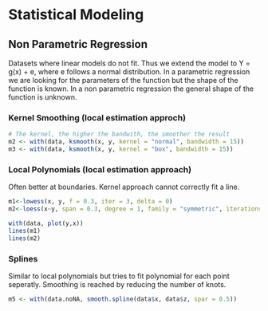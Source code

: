 # Statistical Modeling

## Non Parametric Regression

Datasets where linear models do not fit. Thus we extend the model to Y = g(x) + e, where e follows a normal distribution. In a parametric regression we are looking for the parameters of the function but the shape of the function is known. In a non parametric regression the general shape of the function is unknown.

### Kernel Smoothing (local estimation approch)


```R
# The kernel, the higher the bandwith, the smoother the result
m2 <- with(data, ksmooth(x, y, kernel = "normal", bandwidth = 15))
m3 <- with(data, ksmooth(x, y, kernel = "box", bandwidth = 15))
```
### Local Polynomials (local estimation approach)
Often better at boundaries. Kernel approach cannot correctly fit a line.

```R
m1<-lowess(x, y, f = 0.3, iter = 3, delta = 0)
m2<-loess(x~y, span = 0.3, degree = 1, family = "symmetric", iterations = 4, surface = "direct")

with(data, plot(y,x))
lines(m1)
lines(m2)

````

### Splines
Similar to local polynomials but tries to fit polynomial for each point seperatly. Smoothing is reached by reducing the number of knots.

```R
m5 <- with(data.noNA, smooth.spline(data$x, data$z, spar = 0.5))

````
